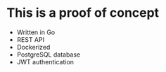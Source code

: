 # This is a proof of concept

- Written in Go
- REST API
- Dockerized
- PostgreSQL database
- JWT authentication
